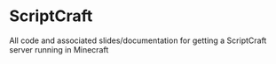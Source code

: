 # ScriptCraft
All code and associated slides/documentation for getting a ScriptCraft server running in Minecraft
